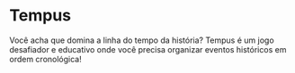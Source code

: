 # Tempus
Você acha que domina a linha do tempo da história? Tempus é um jogo desafiador e educativo onde você precisa organizar eventos históricos em ordem cronológica!

